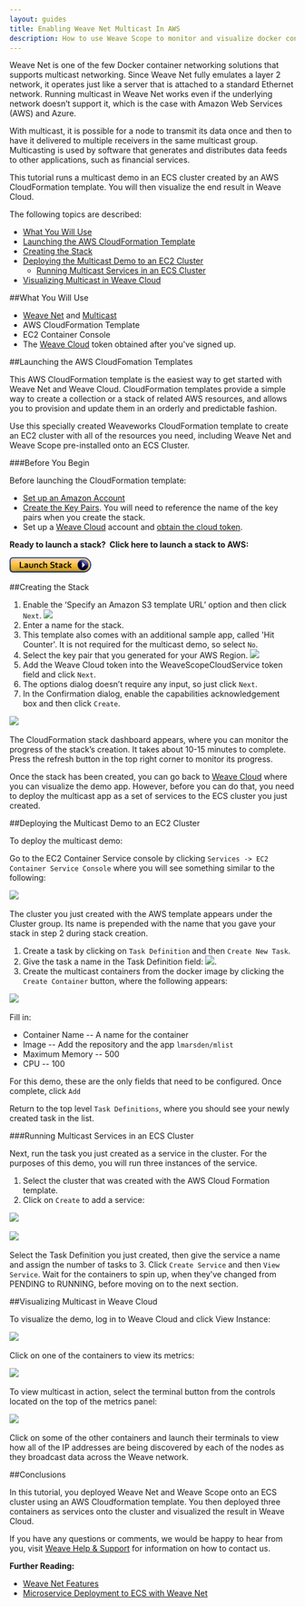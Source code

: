 ```yaml
---
layout: guides
title: Enabling Weave Net Multicast In AWS 
description: How to use Weave Scope to monitor and visualize docker container clusters and swarms.
---
```



Weave Net is one of the few Docker container networking solutions that supports multicast networking. Since Weave Net fully emulates a layer 2 network, it operates just like a server that is attached to a standard Ethernet network. Running multicast in Weave Net works even if the underlying network doesn’t support it, which is the case with Amazon Web Services (AWS) and Azure.

With multicast, it is possible for a node to transmit its data once and then to have it delivered to multiple receivers in the same multicast group. Multicasting is used by software that generates and distributes data feeds to other applications, such as financial services.

This tutorial runs a multicast demo in an ECS cluster created by an AWS CloudFormation template.  You will then visualize the end result in Weave Cloud. 

The following topics are described: 

* [What You Will Use](#what-use)
* [Launching the AWS CloudFormation Template](#launching-AWS)
* [Creating the Stack](#the-stack)
* [Deploying the Multicast Demo to an EC2 Cluster](#multicast-demo)
   * [Running Multicast Services in an ECS Cluster](#running-multicast)
* [Visualizing Multicast in Weave Cloud](#visualize-multicast)

##<a name="what-use"></a>What You Will Use

* [Weave Net](https://www.weave.works/docs/net/latest/installing-weave/) and [Multicast](https://www.weave.works/docs/net/latest/features/)
* AWS CloudFormation Template
* EC2 Container Console
* The [Weave Cloud](https://cloud.weave.works) token obtained after you've signed up. 

##<a name="launching-AWS"></a>Launching the AWS CloudFomation Templates

This AWS CloudFormation template is the easiest way to get started with Weave Net and Weave Cloud. CloudFormation templates provide a simple way to create a collection or a stack of related AWS resources, and allows you to provision and update them in an orderly and predictable fashion.

Use this specially created Weaveworks CloudFormation template to create an EC2 cluster with all of the resources you need, including Weave Net and Weave Scope pre-installed onto an ECS Cluster.

###Before You Begin

Before launching the CloudFormation template:

* [Set up an Amazon Account](http://docs.aws.amazon.com/AWSEC2/latest/UserGuide/get-set-up-for-amazon-ec2.html)
* [Create the Key Pairs](http://docs.aws.amazon.com/gettingstarted/latest/wah/getting-started-prereq.html). You will need to reference the name of the key pairs when you create the stack.
* Set up a [Weave Cloud](https://cloud.weave.works) account and [obtain the cloud token](https://www.weave.works/guides/using-weave-scope-cloud-service-to-visualize-and-monitor-docker-containers/).

**Ready to launch a stack?  Click here to launch a stack to AWS:**

[![](../images/cloudformation-launch-stack.png)](https://console.aws.amazon.com/cloudformation/home#/stacks/new?templateURL=https:%2F%2Fs3.amazonaws.com%2Fweaveworks-cfn-public%2Fintegrations%2Fecs-baseline.json)


##<a name="the-stack"></a>Creating the Stack

1. Enable the ‘Specify an Amazon S3 template URL’ option and then click `Next`.
 ![](../images/multicast/AWS-1-select-template.png)
2. Enter a name for the stack. 
3. This template also comes with an additional sample app, called 'Hit Counter'. It is not required for the multicast demo, so select `No`.  
4. Select the key pair that you generated for your AWS Region.
![](../images/multicast/AWS-2-specify-details-parameters.png)
5. Add the Weave Cloud token into the WeaveScopeCloudService token field and click `Next`.
4. The options dialog doesn’t require any input, so just click `Next`.
5. In the Confirmation dialog, enable the capabilities acknowledgement box and then click `Create`.

![](../images/multicast/AWS-4-create-stack.png)

The CloudFormation stack dashboard appears, where you can monitor the progress of the stack’s creation. It takes about 10-15 minutes to complete. Press the refresh button in the top right corner to monitor its progress.

Once the stack has been created, you can go back to [Weave Cloud](https://cloud.weave.works) where you can visualize the demo app. However, before you can do that, you need to deploy the multicast app as a set of services to the ECS cluster you just created. 

##<a name="multicast-demo"></a>Deploying the Multicast Demo to an EC2 Cluster

To deploy the multicast demo: 

Go to the EC2 Container Service console by clicking `Services -> EC2 Container Service Console` where you will see something similar to the following:

![](../images/multicast/create-stack.png)

The cluster you just created with the AWS template appears under the Cluster group. Its name is prepended with the name that you gave your stack in step 2 during stack creation.

1. Create a task by clicking on `Task Definition` and then `Create New Task`. 
2. Give the task a name in the Task Definition field: ![](guides/images/multicast/create-task.png).
3. Create the multicast containers from the docker image by clicking the `Create Container` button, where the following appears: 

![](../images/multicast/add-container.png)

Fill in: 

 * Container Name -- A name for the container
 * Image -- Add the repository and the app `lmarsden/mlist`
 * Maximum Memory -- 500
 * CPU -- 100
 
For this demo, these are the only fields that need to be configured. Once complete, click `Add` 

Return to the top level `Task Definitions`, where you should see your newly created task in the list.

###<a name="running-multicast"></a>Running Multicast Services in an ECS Cluster

Next, run the task you just created as a service in the cluster. For the purposes of this demo, you will run three instances of the service. 

1. Select the cluster that was created with the AWS Cloud Formation template. 
2. Click on `Create` to add a service: 

![](../images/multicast/create-service.png)

![](../images/multicast/service-name-definition-instances.png)

Select the Task Definition you just created, then give the service a name and assign the number of tasks to 3. Click `Create Service` and then `View Service`. Wait for the containers to spin up, when they've changed from PENDING to RUNNING, before moving on to the next section. 


##<a name="visualize-multicast"></a>Visualizing Multicast in Weave Cloud

To visualize the demo, log in to Weave Cloud and click View Instance:

![](../images/multicast/containers-multicast.png)

Click on one of the containers to view its metrics: 

![](../images/multicast/metrics-multicast.png)

To view multicast in action, select the terminal button from the controls located on the top of the metrics panel: 

![](../images/multicast/metrics-multicast.png)

Click on some of the other containers and launch their terminals to view how all of the IP addresses are being discovered by each of the nodes as they broadcast data across the Weave network.

##Conclusions

In this tutorial, you deployed Weave Net and Weave Scope onto an ECS cluster using an AWS Cloudformation template. You then deployed three containers as services onto the cluster and visualized the result in Weave Cloud. 

If you have any questions or comments, we would be happy to hear from you, visit [Weave Help & Support](https://www.weave.works/help/) for information on how to contact us. 

**Further Reading:**

 * [Weave Net Features](https://www.weave.works/docs/net/latest/features/)
 * [Microservice Deployment to ECS with Weave Net](https://www.weave.works/guides/service-discovery-and-load-balancing-with-weave-on-amazon-ecs-2/)





